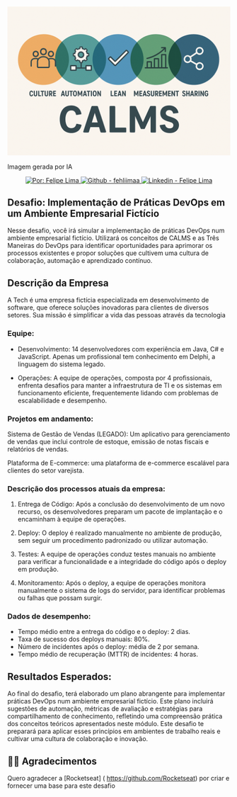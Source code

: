 <img alt="Capa Framework CALMS" src= "public/assets/calms.png" />
<p>Imagem gerada por IA</p>

<p align="center">
  <a href="https://github.com/fehliimaa" target="_blank">
    <img alt="Por: Felipe Lima" src="https://img.shields.io/badge/made%20by-Felipe_Lima-informational?color=34CB79">
  </a>
  <a href="https://github.com/fehliimaa" target="_blank" >
    <img alt="Github - fehliimaa" src="https://img.shields.io/badge/Github--%23F8952D?style=social&logo=github">
  </a>
  <a href="https://www.linkedin.com/in/felipe-lima-da-silva-69b962161/" target="_blank" >
    <img alt="Linkedin - Felipe Lima" src="https://img.shields.io/badge/Linkedin--%23F8952D?style=social&logo=linkedin">
  </a>
</p>

## Desafio: Implementação de Práticas DevOps em um Ambiente Empresarial Fictício
Nesse desafio, você irá simular a implementação de práticas DevOps num ambiente empresarial fictício. Utilizará os conceitos de CALMS e as Três Maneiras do DevOps para identificar oportunidades para aprimorar os processos existentes e propor soluções que cultivem uma cultura de colaboração, automação e aprendizado contínuo.

## Descrição da Empresa
A Tech é uma empresa fictícia especializada em desenvolvimento de software, que oferece soluções inovadoras para clientes de diversos setores. Sua missão é simplificar a vida das pessoas através da tecnologia

### Equipe:
- Desenvolvimento: 14 desenvolvedores com experiência em Java, C# e JavaScript. Apenas um profissional tem conhecimento em Delphi, a linguagem do sistema legado.

- Operações: A equipe de operações, composta por 4 profissionais, enfrenta desafios para manter a infraestrutura de TI e os sistemas em funcionamento eficiente, frequentemente lidando com problemas de escalabilidade e desempenho.

### Projetos em andamento:
Sistema de Gestão de Vendas (LEGADO): Um aplicativo para gerenciamento de vendas que inclui controle de estoque, emissão de notas fiscais e relatórios de vendas.

Plataforma de E-commerce: uma plataforma de e-commerce escalável para clientes do setor varejista.

### Descrição dos processos atuais da empresa:
1. Entrega de Código: Após a conclusão do desenvolvimento de um novo recurso, os desenvolvedores preparam um pacote de implantação e o encaminham à equipe de operações.

2. Deploy: O deploy é realizado manualmente no ambiente de produção, sem seguir um procedimento padronizado ou utilizar automação.

3. Testes: A equipe de operações conduz testes manuais no ambiente para verificar a funcionalidade e a integridade do código após o deploy em produção.

4. Monitoramento: Após o deploy, a equipe de operações monitora manualmente o sistema de logs do servidor, para identificar problemas ou falhas que possam surgir.

### Dados de desempenho:
- Tempo médio entre a entrega do código e o deploy: 2 dias.
- Taxa de sucesso dos deploys manuais: 80%.
- Número de incidentes após o deploy: média de 2 por semana.
- Tempo médio de recuperação (MTTR) de incidentes: 4 horas.

## Resultados Esperados:
Ao final do desafio, terá elaborado um plano abrangente para implementar práticas DevOps num ambiente empresarial fictício. Este plano incluirá sugestões de automação, métricas de avaliação e estratégias para compartilhamento de conhecimento, refletindo uma compreensão prática dos conceitos teóricos apresentados neste módulo. Este desafio te preparará para aplicar esses princípios em ambientes de trabalho reais e cultivar uma cultura de colaboração e inovação.

## 🙏🏼 Agradecimentos
Quero agradecer a [Rocketseat] ( https://github.com/Rocketseat) por criar e fornecer uma base para este desafio
